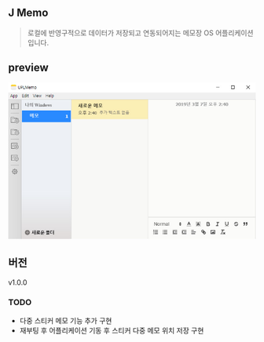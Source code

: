 ## J Memo
> 로컬에 반영구적으로 데이터가 저장되고 연동되어지는 메모장 OS 어플리케이션 입니다.

## preview
![J Memo](@preview/J-Memo-Preview.jpg)

## 버전
v1.0.0

### TODO
- 다중 스티커 메모 기능 추가 구현
- 재부팅 후 어플리케이션 기동 후 스티커 다중 메모 위치 저장 구현



